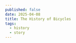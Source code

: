 ```yaml
---
published: false
date: 2025-04-08
title: The History of Bicycles
tags:
  - history
  - story
---
```

